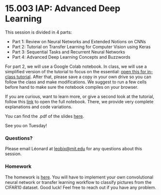 # 15.003 IAP: Advanced Deep Learning

This session is divided in 4 parts:
- Part 1: Review on Neural Networks and Extended Notions on CNNs
- Part 2: Tutorial on Transfer Learning for Computer Vision using Keras
- Part 3: Sequential Tasks and Recurrent Neural Networks
- Part 4: Advanced Deep Learning Concepts and Buzzwords

For part 2, we will use a Google Colab notebook. In class, we will use a simplified version of the tutorial to focus on the essential:  [open this for in-class tutorial](https://colab.research.google.com/drive/1dbH6yh9273dpwl_mZG3EMEisWlXxYjCw?usp=sharing). After that, please save a copy in your own drive so you can follow the class and make modifications. We suggest to run a few cells before hand to make sure the notebook compiles on your browser.


If you are curious, want to learn more, or give a second look at the tutorial, follow this [link](https://colab.research.google.com/drive/1oQo5IsO4C6xBb6EFoaoinmYqvj1pg62I?usp=sharing) to open the full notebook. There, we provide very complete explanations and code variations.

You can find the .pdf of the slides [here](https://drive.google.com/file/d/1uAYgGmo1vLt09ypvdKSVACgytcaE2JW1/view?usp=sharing).

See you on Tuesday!

### Questions?

Please email Léonard at leobix@mit.edu for any questions about this session.

### Homework

The homework is [here](https://colab.research.google.com/drive/10IMhJUiAepquOQsSSNSqX232veozk6mD?usp=sharing). You will have to implement your own convolutional neural network or transfer learning workflow to classify pictures from the CIFAR10 dataset. Good luck! Feel free to reach out if you have any problem.
